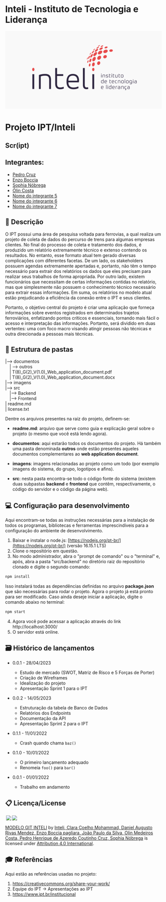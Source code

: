 # Inteli - Instituto de Tecnologia e Liderança 


![logo](./imagens/logo.png)


# Projeto IPT/Inteli 

## Scr(ipt)

## Integrantes: 
- <a href="https://www.linkedin.com/in/pedro-henrique-cruz-178a62227/">Pedro Cruz</a>
- <a href="https://www.linkedin.com/in/enzo-boccia-pagliara-30379a267/">Enzo Boccia</a>
- <a href="https://www.linkedin.com/in/sophianobrega/">Sophia Nóbrega</a> 
- <a href="https://www.linkedin.com/in/victorbarq/">Ólin Costa</a> 
- <a href="https://www.linkedin.com/in/victorbarq/">Nome do integrante 5</a>
- <a href="https://www.linkedin.com/in/victorbarq/">Nome do integrante 6</a> 
- <a href="https://www.linkedin.com/in/victorbarq/">Nome do integrante 7</a>

## 📝 Descrição

O IPT possui uma área de pesquisa voltada para ferrovias, a qual realiza um projeto de coleta de dados do percurso de trens para algumas empresas clientes. No final do processo de coleta e tratamento dos dados, é produzido um relatório extremamente técnico e extenso contendo os resultados. No entanto, esse formato atual tem gerado diversas complicações com diferentes facetas. De um lado, os stakeholders possuem agendas extremamente apertadas e, portanto, não têm o tempo necessário para extrair dos relatórios os dados que eles precisam para realizar seus trabalhos de forma apropriada. Por outro lado, existem funcionários que necessitam de certas informações contidas no relatório, mas que simplesmente não possuem o conhecimento técnico necessário para extrair essas informações. Em suma, os relatórios no modelo atual estão prejudicando a eficiência da conexão entre o IPT e seus clientes.

Portanto, o objetivo central do projeto é criar uma aplicação que forneça informações sobre eventos registrados em determinados trajetos ferroviários, enfatizando pontos críticos e essenciais, tornando mais fácil o acesso e interpretação das informações. Portanto, será dividido em duas vertentes: uma com foco macro visando atingir pessoas não técnicas e outra direcionada a pessoas mais técnicas. 

## 📁 Estrutura de pastas

|--> documentos<br>
  &emsp;| --> outros <br>
  &emsp;| T(8)_G(2)_V(1.0)_Web_application_document.pdf<br>
  &emsp;| T(8)_G(2)_V(1.0)_Web_application_document.docx<br>
|--> imagens<br>
|--> src<br>
  &emsp;|--> Backend<br>
  &emsp;|--> Frontend<br>
| readme.md<br>
| license.txt

Dentre os arquivos presentes na raiz do projeto, definem-se:

- <b>readme.md</b>: arquivo que serve como guia e explicação geral sobre o projeto (o mesmo que você está lendo agora).

- <b>documentos</b>: aqui estarão todos os documentos do projeto. Há também uma pasta denominada <b>outros</b> onde estão presentes aqueles documentos complementares ao <b>web application document</b>.

- <b>imagens</b>: imagens relacionadas ao projeto como um todo (por exemplo imagens do sistema, do grupo, logotipos e afins).

- <b>src</b>: nesta pasta encontra-se todo o código fonte do sistema (existem duas subpastas <b>backend</b> e <b>frontend</b> que contêm, respectivamente, o código do servidor e o código da página web).

## 💻 Configuração para desenvolvimento

Aqui encontram-se todas as instruções necessárias para a instalação de todos os programas, bibliotecas e ferramentas imprescindíveis para a configuração do ambiente de desenvolvimento.

1.  Baixar e instalar o node.js:  [https://nodejs.org/pt-br/](https://nodejs.org/pt-br/) (versão 16.15.1 LTS)
2. Clone o repositório em questão.
3.  No modo administrador, abra o "prompt de comando" ou o "terminal" e, após,  abra a pasta "src/backend" no diretório raiz do repositório clonado e digite o segundo comando:

```sh
npm install
```

Isso instalará todas as dependências definidas no arquivo <b>package.json</b> que são necessárias para rodar o projeto. Agora o projeto já está pronto para ser modificado. Caso ainda deseje iniciar a aplicação, digite o comando abaixo no terminal:

```sh
npm start
```
4. Agora você pode acessar a aplicação através do link http://localhost:3000/
5. O servidor está online.

## 🗃 Histórico de lançamentos

* 0.0.1 - 28/04/2023
    * Estudo de mercado (SWOT, Matriz de Risco e 5 Forças de Porter)
    * Criação de Wireframes
    * Idealização do projeto 
    * Apresentação Sprint 1 para o IPT 

* 0.0.2 - 14/05/2023
    * Estruturação da tabela de Banco de Dados 
    * Relatórios dos Endpoints 
    * Documentação da API 
    * Apresentação Sprint 2 para o IPT

* 0.1.1 - 11/01/2022
    * Crash quando chama `baz()`
* 0.1.0 - 10/01/2022
    * O primeiro lançamento adequado
    * Renomeia `foo()` para `bar()`
* 0.0.1 - 01/01/2022
    * Trabalho em andamento

## 📋 Licença/License

<img style="height:22px!important;margin-left:3px;vertical-align:text-bottom;" src="https://mirrors.creativecommons.org/presskit/icons/cc.svg?ref=chooser-v1"><img style="height:22px!important;margin-left:3px;vertical-align:text-bottom;" src="https://mirrors.creativecommons.org/presskit/icons/by.svg?ref=chooser-v1"><p xmlns:cc="http://creativecommons.org/ns#" xmlns:dct="http://purl.org/dc/terms/"><a property="dct:title" rel="cc:attributionURL" href="https://github.com/Spidus/Teste_Final_1">MODELO GIT INTELI</a> by <a rel="cc:attributionURL dct:creator" property="cc:attributionName" href="https://www.yggbrasil.com.br/vr">Inteli, Clara Coelho Mohammad, Daniel Augusto Rivas Mendez, Enzo Boccia pagliara, João Paulo da Silva, Olin Medeiros Costa, Pedro Henrique de Azeredo Coutinho Cruz, Sophia Nóbrega</a> is licensed under <a href="http://creativecommons.org/licenses/by/4.0/?ref=chooser-v1" target="_blank" rel="license noopener noreferrer" style="display:inline-block;">Attribution 4.0 International</a>.</p>

## 🎓 Referências

Aqui estão as referências usadas no projeto:

1. <https://creativecommons.org/share-your-work/>
2. Equipe do IPT -> Apresentações ao IPT
3. <https://www.ipt.br/institucional>
